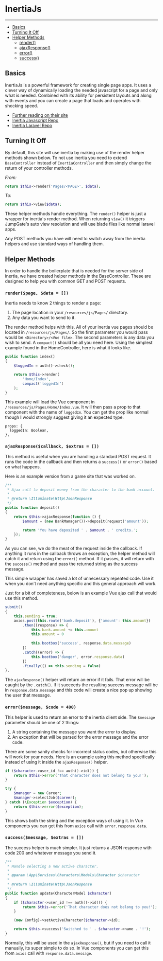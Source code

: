 # InertiaJs

---

- [Basics](#basics)
- [Turning It Off](#turning-it-off)
- [Helper Methods](#helper-methods)
    - [render()](#render)
    - [ajaxResponse()](#ajax-response)
    - [error()](#error)
    - [success()](#success)

<a name="basics"></a>
## Basics
InertiaJs is a powerful framework for creating single page apps.  It uses a clever way of dynamically loading the needed 
javascript for a page and only what is needed.  Combined with its ability for persistent layouts and along with events 
and you can create a page that loads and operates with shocking speed.

- [Further reading on their site](https://inertiajs.com/)
- [Inertia Javascript Repo](https://github.com/inertiajs/inertia)
- [Inertia Laravel Repo](https://github.com/inertiajs/inertia-laravel)

<a name="turning-it-off"></a>
## Turning It Off
By default, this site will use inertia by making use of the render helper methods shown below.  To not use inertia you 
need to extend `BaseController` instead of `InertiaController` and then simply change the return of your controller 
methods.

*From:*
```php
return $this->render('Pages/<PAGE>', $data);
```

*To:*
```php
return $this->view($data);
```

These helper methods handle everything.  The `render()` helper is just a wrapper for inertia's render method.  When 
returning `view()` it triggers JumpGate's auto view resolution and will use blade files like normal laravel apps.

Any POST methods you have will need to switch away from the inertia helpers and use standard ways of handling them.

<a name="helper-methods"></a>
## Helper Methods
In order to handle the boilerplate that is needed for the server side of inertia, we have created helper methods in the 
BaseController.  These are designed to help you with common GET and POST requests.

<a name="render"></a>
### `render($page, $data = [])`
Inertia needs to know 2 things to render a page:

1. The page location in your `/resources/js/Pages/` directory.
1. Any data you want to send to it.

The render method helps with this.  All of your inertia vue pages should be located in `/resources/js/Pages/`.  So the 
first parameter you would pass would be `<Directory>/<Vue file>`.  The second parameters is any data you wish to send.  A 
`compact()` should be all you need here.  Using the simplest example found in the HomeController, here is what it looks 
like.

```php
public function index()
{
    $loggedIn = auth()->check();

    return $this->render(
        'Home/Index',
        compact('loggedIn')
    );
}
```

This example will load the Vue component in `/resources/js/Pages/Home/Index.vue`.  It will then pass a prop to that 
component with the name of `loggedIn`.  You can get the prop like normal though I would strongly suggest giving it an 
expected type.

```vue
props: {
  loggedIn: Boolean,
},
```

<a name="ajax-response"></a>
### `ajaxResponse($callback, $extras = [])`
This method is useful when you are handling a standard POST request.  It runs the code in the callback and then returns 
a `success()` or `error()` based on what happens.

Here is an example version from a game site that was worked on.

```php
/**
 * Ajax call to deposit money from the character to the bank account.
 *
 * @return \Illuminate\Http\JsonResponse
 */
public function deposit()
{
    return $this->ajaxResponse(function () {
        $amount = (new BankManager())->deposit(request('amount'));

        return 'You have deposited ' . $amount . ' credits.';
    });
}
```

As you can see, we do the meat of the request inside the callback.  If anything it runs in the callback throws an exception, 
the helper method will catch it and return using the `error()` method.  If it passes, it will return with the `success()` 
method and pass the returned string as the success message.

This simple wrapper has saved a lot of unnecessary repeated code.  Use it when you don't need anything specific and this 
general approach will work.

Just for a bit of completeness, below is an example Vue ajax call that would use this method.

```javascript
submit()
{
    this.sending = true;
    axios.post(this.route('bank.deposit'), {'amount': this.amount})
        .then((response) => {
            this.bank.amount += this.amount
            this.amount = 0
            
            this.bootbox('success', response.data.message)
        })
        .catch((error) => {
            this.bootbox('danger', error.response.data)
        })
        .finally(() => this.sending = false)
},
```

The `ajaxResponse()` helper will return an error if it fails.  That error will be caught by the `.catch()`.  If it succeeds 
the resulting success message will be in `response.data.message` and this code will create a nice pop up showing the user 
that message.

<a name="error"></a>
### `error($message, $code = 400)`
This helper is used to return an error to the inertia client side.  The `$message` parameter should be one of 2 things:

1. A string containing the message you want the error to display.
1. An exception that will be parsed for the error message and the error code.

There are some sanity checks for incorrect status codes, but otherwise this will work for your needs.  Here is an example 
using this method specifically instead of using it inside the `ajaxResponse()` helper.

```php
if ($character->user_id !== auth()->id()) {
    return $this->error('That character does not belong to you!');
}

try {
    $manager = new Career;
    $manager->selectJob($career);
} catch (\Exception $exception) {
    return $this->error($exception);
}
```

This shows both the string and the exception ways of using it.  In Vue components you can get this from `axios` call 
with `error.response.data`.

<a name="success"></a>
### `success($message, $extras = [])`
The success helper is much simpler.  It just returns a JSON response with code 200 and whatever message you send it.

```php
/**
 * Handle selecting a new active character.
 *
 * @param \App\Services\Characters\Models\Character $character
 *
 * @return \Illuminate\Http\JsonResponse
 */
public function update(CharacterModel $character)
{
    if ($character->user_id !== auth()->id()) {
        return $this->error('That character does not belong to you!');
    }

    (new Config)->setActiveCharacter($character->id);

    return $this->success('Switched to ' . $character->name . '!');
}
```

Normally, this will be used in the `ajaxResponse()`, but if you need to call it manually, its super simple to do so.  In 
Vue components you can get this from `axios` call with `response.data.message`.
